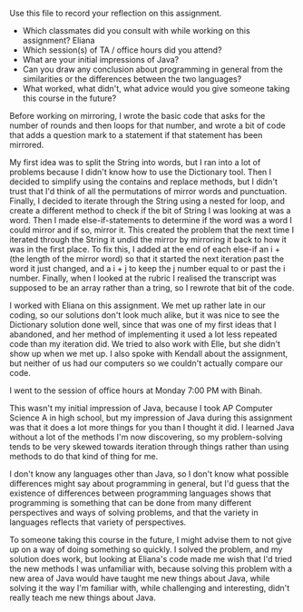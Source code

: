 Use this file to record your reflection on this assignment.

- Which classmates did you consult with while working on this assignment? Eliana
- Which session(s) of TA / office hours did you attend?
- What are your initial impressions of Java? 
- Can you draw any conclusion about programming in general from the similarities or the differences between the two languages? 
- What worked, what didn't, what advice would you give someone taking this course in the future?

Before working on mirroring, I wrote the basic code that asks for the number of rounds and then loops for that number, and wrote a bit of code that adds a question mark to a statement if that statement has been mirrored.

My first idea was to split the String into words, but I ran into a lot of problems because I didn't know how to use the Dictionary tool. Then I decided to simplify using the contains and replace methods, but I didn't trust that I'd think of all the permutations of mirror words and punctuation. Finally, I decided to iterate through the String using a nested for loop, and create a different method to check if the bit of String I was looking at was a word. Then I made else-if-statements to determine if the word was a word I could mirror and if so, mirror it. This created the problem that the next time I iterated through the String it undid the mirror by mirroring it back to how it was in the first place. To fix this, I added at the end of each else-if an i + (the length of the mirror word) so that it started the next iteration past the word it just changed, and a i + j to keep the j number equal to or past the i number. Finally, when I looked at the rubric I realised the transcript was supposed to be an array rather than a tring, so I rewrote that bit of the code.

I worked with Eliana on this assignment. We met up rather late in our coding, so our solutions don't look much alike, but it was nice to see the Dictionary solution done well, since that was one of my first ideas that I abandoned, and her method of implementing it used a lot less repeated code than my iteration did. We tried to also work with Elle, but she didn't show up when we met up. I also spoke with Kendall about the assignment, but neither of us had our computers so we couldn't actually compare our code.

I went to the session of office hours at Monday 7:00 PM with Binah.

This wasn't my initial impression of Java, because I took AP Computer Science A in high school, but my impression of Java during this assignment was that it does a lot more things for you than I thought it did. I learned Java without a lot of the methods I'm now discovering, so my problem-solving tends to be very skewed towards iteration through things rather than using methods to do that kind of thing for me. 

I don't know any languages other than Java, so I don't know what possible differences might say about programming in general, but I'd guess that the existence of differences between programming languages shows that programming is something that can be done from many different perspectives and ways of solving problems, and that the variety in languages reflects that variety of perspectives.

To someone taking this course in the future, I might advise them to not give up on a way of doing something so quickly. I solved the problem, and my solution does work, but looking at Eliana's code made me wish that I'd tried the new methods I was unfamiliar with, because solving this problem with a new area of Java would have taught me new things about Java, while solving it the way I'm familiar with, while challenging and interesting, didn't really teach me new things about Java.